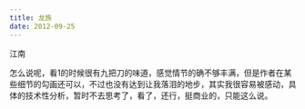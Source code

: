 ```yaml
---
title: 龙族
date: 2012-09-25
---
```

江南

怎么说呢，看1的时候很有九把刀的味道，感觉情节的确不够丰满，但是作者在某些细节的勾画还可以，不过也没有达到让我落泪的地步，其实我很容易被感动，具体的技术性分析，暂时不去思考了，看了，还行，挺商业的，只能这么说。